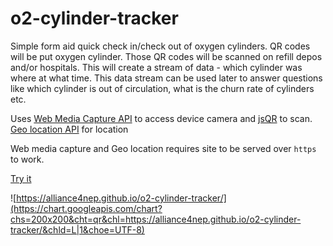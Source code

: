 # o2-cylinder-tracker

Simple form aid quick check in/check out of oxygen cylinders. QR codes will be put oxygen cylinder. Those QR codes will be scanned on refill depos and/or hospitals. This will create a stream of data - which cylinder was where at what time. This data stream can be used later to answer questions like which cylinder is out of circulation, what is the churn rate of cylinders etc.

Uses [Web Media Capture API](https://developer.mozilla.org/en-US/docs/Web/API/Media_Streams_API) to access device camera and [jsQR](https://github.com/cozmo/jsQR) to scan. [Geo location API](https://developer.mozilla.org/en-US/docs/Web/API/Geolocation_API) for location

Web media capture and Geo location requires site to be served over `https` to work.


[Try it](https://alliance4nep.github.io/o2-cylinder-tracker/)

![https://alliance4nep.github.io/o2-cylinder-tracker/](https://chart.googleapis.com/chart?chs=200x200&cht=qr&chl=https://alliance4nep.github.io/o2-cylinder-tracker/&chld=L|1&choe=UTF-8)

